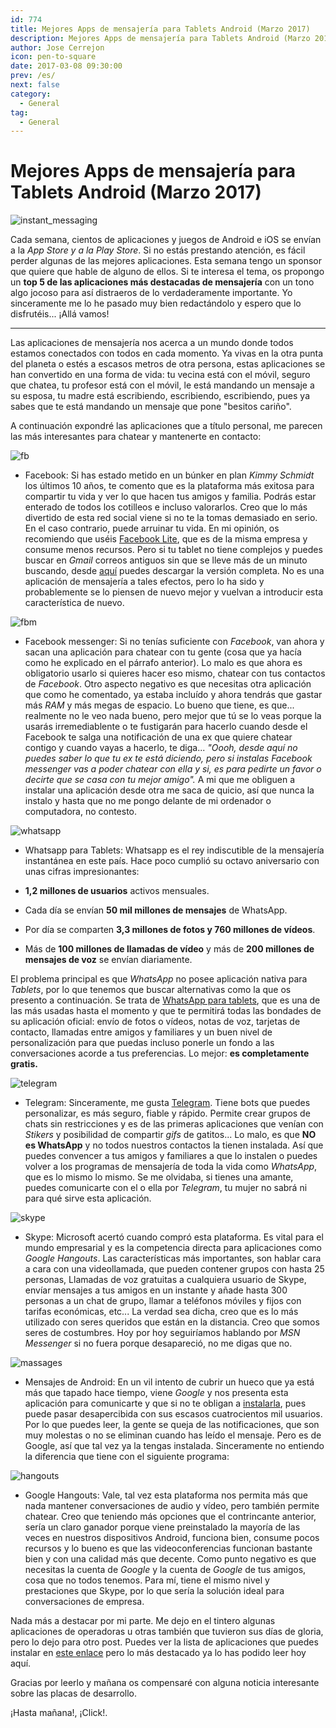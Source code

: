 ```yaml
---
id: 774
title: Mejores Apps de mensajería para Tablets Android (Marzo 2017)
description: Mejores Apps de mensajería para Tablets Android (Marzo 2017)
author: Jose Cerrejon
icon: pen-to-square
date: 2017-03-08 09:30:00
prev: /es/
next: false
category:
  - General
tag:
  - General
---
```


# Mejores Apps de mensajería para Tablets Android (Marzo 2017)

![instant_messaging](/images/2017/03/instant_messaging.png)

Cada semana, cientos de aplicaciones y juegos de Android e iOS se envían a la *App Store y a la Play Store*. Si no estás prestando atención, es fácil perder algunas de las mejores aplicaciones. Esta semana tengo un sponsor que quiere que hable de alguno de ellos. Si te interesa el tema, os propongo un **top 5 de las aplicaciones más destacadas de mensajería** con un tono algo jocoso para así distraeros de lo verdaderamente importante. Yo sinceramente me lo he pasado muy bien redactándolo y espero que lo disfrutéis... ¡Allá vamos!

- - -
Las aplicaciones de mensajería nos acerca a un mundo donde todos estamos conectados con todos en cada momento. Ya vivas en la otra punta del planeta o estés a escasos metros de otra persona, estas aplicaciones se han convertido en una forma de vida: tu vecina está con el móvil, seguro que chatea, tu profesor está con el móvil, le está mandando un mensaje a su esposa, tu madre está escribiendo, escribiendo, escribiendo, pues ya sabes que te está mandando un mensaje que pone "besitos cariño".

A continuación expondré las aplicaciones que a título personal, me parecen las más interesantes para chatear y mantenerte en contacto:

![fb](/images/2017/03/fb.png)

* Facebook: Si has estado metido en un búnker en plan *Kimmy Schmidt* los últimos 10 años, te comento que es la plataforma más exitosa para compartir tu vida y ver lo que hacen tus amigos y familia. Podrás estar enterado de todos los cotilleos e incluso valorarlos. Creo que lo más divertido de esta red social viene si no te la tomas demasiado en serio. En el caso contrario, puede arruinar tu vida. En mi opinión, os recomiendo que uséis [Facebook Lite](https://play.google.com/store/apps/details?id=com.facebook.lite&hl=es), que es de la misma empresa y consume menos recursos. Pero si tu tablet no tiene complejos y puedes buscar en *Gmail* correos antiguos sin que se lleve más de un minuto buscando, desde [aquí](https://play.google.com/store/apps/details?id=com.facebook.katana) puedes descargar la versión completa. No es una aplicación de mensajería a tales efectos, pero lo ha sido y probablemente se lo piensen de nuevo mejor y vuelvan a introducir esta característica de nuevo.

![fbm](/images/2017/03/fbm.png)

* Facebook messenger: Si no tenías suficiente con *Facebook*, van ahora y sacan una aplicación para chatear con tu gente (cosa que ya hacía como he explicado en el párrafo anterior). Lo malo es que ahora es obligatorio usarlo si quieres hacer eso mismo, chatear con tus contactos de *Facebook*. Otro aspecto negativo es que necesitas otra aplicación que como he comentado, ya estaba incluído y ahora tendrás que gastar más *RAM* y más megas de espacio. Lo bueno que tiene, es que... realmente no le veo nada bueno, pero mejor que tú se lo veas porque la usarás irremediablente o te fustigarán para hacerlo cuando desde el Facebook te salga una notificación de una ex que quiere chatear contigo y cuando vayas a hacerlo, te diga... *"Oooh, desde aquí no puedes saber lo que tu ex te está diciendo, pero si instalas *Facebook messenger* vas a poder chatear con ella y si, es para pedirte un favor o decirte que se casa con tu mejor amigo".* A mi que me obliguen a instalar una aplicación desde otra me saca de quicio, así que nunca la instalo y hasta que no me pongo delante de mi ordenador o computadora, no contesto.

![whatsapp](/images/2017/03/whatsapp.png)

* Whatsapp para Tablets: Whatsapp es el rey indiscutible de la mensajería instantánea en este país. Hace poco cumplió su octavo aniversario con unas cifras impresionantes:

* **1,2 millones de usuarios** activos mensuales.

* Cada día se envían **50 mil millones de mensajes** de WhatsApp.

* Por día se comparten **3,3 millones de fotos y 760 millones de vídeos**.

* Más de **100 millones de llamadas de vídeo** y más de **200 millones de mensajes de voz** se envían diariamente.

El problema principal es que *WhatsApp* no posee aplicación nativa para *Tablets*, por lo que tenemos que buscar alternativas como la que os presento a continuación. Se trata de [WhatsApp para tablets](https://whatsapp.descargar.mobi/whatsapp-para-tablet/), que es una de las más usadas hasta el momento y que te permitirá todas las bondades de su aplicación oficial: envío de fotos o vídeos, notas de voz, tarjetas de contacto, llamadas entre amigos y familiares y un buen nivel de personalización para que puedas incluso ponerle un fondo a las conversaciones acorde a tus preferencias. Lo mejor: **es completamente gratis.**

![telegram](/images/2017/03/telegram.png)

* Telegram: Sinceramente, me gusta [Telegram](https://play.google.com/store/apps/details?id=org.telegram.messenger). Tiene bots que puedes personalizar, es más seguro, fiable y rápido. Permite crear grupos de chats sin restricciones y es de las primeras aplicaciones que venían con *Stikers* y posibilidad de compartir *gifs* de gatitos... Lo malo, es que **NO es WhatsApp** y no todos nuestros contactos la tienen instalada. Así que puedes convencer a tus amigos y familiares a que lo instalen o puedes volver a los programas de mensajería de toda la vida como *WhatsApp*, que es lo mismo lo mismo. Se me olvidaba, si tienes una amante, puedes comunicarte con el o ella por *Telegram*, tu mujer no sabrá ni para qué sirve esta aplicación.

![skype](/images/2017/03/skype.png)

* Skype: Microsoft acertó cuando compró esta plataforma. Es vital para el mundo empresarial y es la competencia directa para aplicaciones como *Google Hangouts*. Las características más importantes, son hablar cara a cara con una videollamada, que pueden contener grupos  con hasta 25 personas, Llamadas de voz gratuitas a cualquiera usuario de Skype, envíar mensajes a tus amigos en un instante y añade hasta 300 personas a un chat de grupo, llamar a teléfonos móviles y fijos con tarifas económicas, etc... La verdad sea dicha, creo que es lo más utilizado con seres queridos que están en la distancia. Creo que somos seres de costumbres. Hoy por hoy seguiríamos hablando por *MSN Messenger* si no fuera porque desapareció, no me digas que no.

![massages](/images/2017/03/google_messages.png)

* Mensajes de Android: En un vil intento de cubrir un hueco que ya está más que tapado hace tiempo, viene *Google* y nos presenta esta aplicación para comunicarte y que si no te obligan a [instalarla](https://play.google.com/store/apps/details?id=com.google.android.apps.messaging&hl=es), pues puede pasar desapercibida con sus escasos cuatrocientos mil usuarios. Por lo que puedes leer, la gente se queja de las notificaciones, que son muy molestas o no se eliminan cuando has leído el mensaje. Pero es de Google, así que tal vez ya la tengas instalada. Sinceramente no entiendo la diferencia que tiene con el siguiente programa:

![hangouts](/images/2017/03/hangouts.png)

* Google Hangouts: Vale, tal vez esta plataforma nos permita más que nada mantener conversaciones de audio y vídeo, pero también permite chatear. Creo que teniendo más opciones que el contrincante anterior, sería un claro ganador porque viene preinstalado la mayoría de las veces en nuestros dispositivos Android, funciona bien, consume pocos recursos y lo bueno es que las videoconferencias funcionan bastante bien y con una calidad más que decente. Como punto negativo es que necesitas la cuenta de *Google* y la cuenta de *Google* de tus amigos, cosa que no todos tenemos. Para mí, tiene el mismo nivel y prestaciones que Skype, por lo que sería la solución ideal para conversaciones de empresa.

Nada más a destacar por mi parte. Me dejo en el tintero algunas aplicaciones de operadoras u otras también que tuvieron sus días de gloria, pero lo dejo para otro post. Puedes ver la lista de aplicaciones que puedes instalar en [este enlace](https://play.google.com/store/apps/category/COMMUNICATION/collection/topselling_free?hl=es) pero lo más destacado ya lo has podido leer hoy aquí.

Gracias por leerlo y mañana os compensaré con alguna noticia interesante sobre las placas de desarrollo.

¡Hasta mañana!, ¡Click!.

